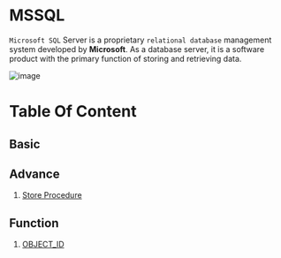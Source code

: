 # MSSQL
`Microsoft SQL` Server is a proprietary `relational database` management system developed by **Microsoft**. As a database server, it is a software product with the primary function of storing and retrieving data.

![image](https://github.com/Antony-M1/mssql/assets/96291963/ddf095cd-1e1c-4fbd-a22e-1177d02953d2)


# Table Of Content
## Basic
## Advance
1. [Store Procedure](./advance/store_procedure.md)

## Function
1. [OBJECT_ID](/function/OBJECT_ID.md)
